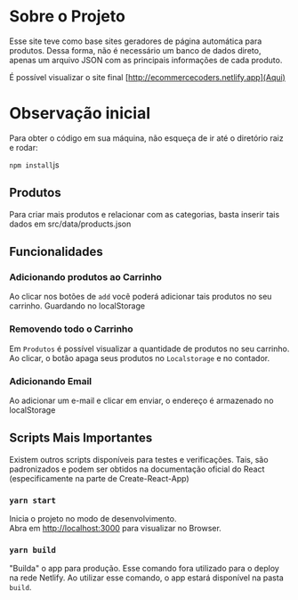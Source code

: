
# Sobre o Projeto

Esse site teve como base sites geradores de página automática para produtos.
Dessa forma, não é necessário um banco de dados direto, apenas um arquivo JSON com as principais informações de cada produto.

É possível visualizar o site final [http://ecommercecoders.netlify.app](Aqui)


# Observação inicial

Para obter o código em sua máquina, não esqueça de ir até o diretório raiz e rodar:

``
npm install
``js

## Produtos
Para criar mais produtos e relacionar com as categorias, basta inserir tais dados em src/data/products.json

## Funcionalidades

### Adicionando produtos ao Carrinho
Ao clicar nos botões de `add` você poderá adicionar tais produtos no seu carrinho. Guardando no localStorage

### Removendo todo o Carrinho
Em `Produtos` é possível visualizar a quantidade de produtos no seu carrinho. Ao clicar, o botão apaga seus produtos no `Localstorage` e no contador.

### Adicionando Email
Ao adicionar um e-mail e clicar em enviar, o endereço é armazenado no localStorage 

## Scripts Mais Importantes
Existem outros scripts disponíveis para testes e verificações. Tais, são padronizados e podem ser obtidos na documentação oficial do React (especificamente na parte de Create-React-App)

### `yarn start`

Inicia o projeto no modo de desenvolvimento.\
Abra em [http://localhost:3000](http://localhost:3000) para visualizar no Browser.

### `yarn build`

"Builda" o app para produção. Esse comando fora utilizado para o deploy na rede Netlify.
Ao utilizar esse comando, o app estará disponível na pasta `build`.
